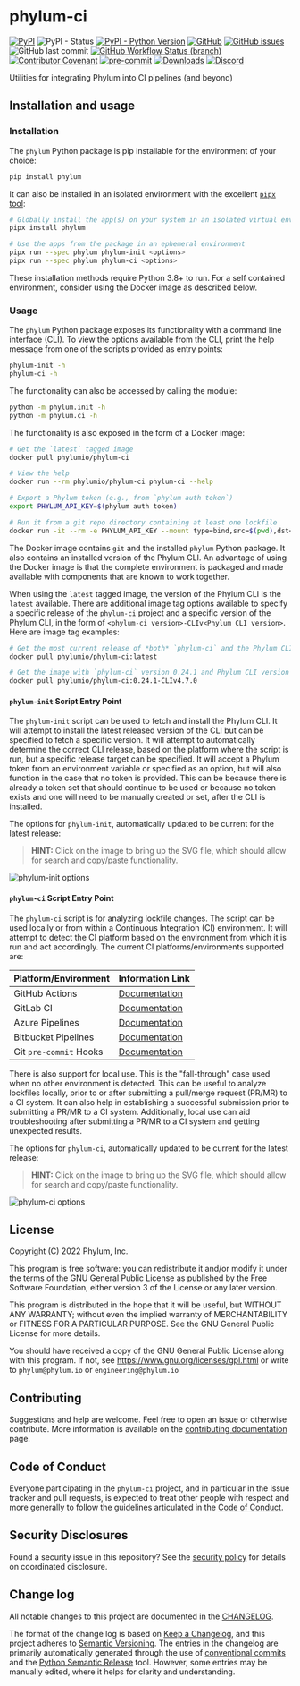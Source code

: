 # phylum-ci
[![PyPI](https://img.shields.io/pypi/v/phylum)](https://pypi.org/project/phylum/)
![PyPI - Status](https://img.shields.io/pypi/status/phylum)
[![PyPI - Python Version](https://img.shields.io/pypi/pyversions/phylum)](https://pypi.org/project/phylum/)
[![GitHub](https://img.shields.io/github/license/phylum-dev/phylum-ci)][license]
[![GitHub issues](https://img.shields.io/github/issues/phylum-dev/phylum-ci)][issues]
![GitHub last commit](https://img.shields.io/github/last-commit/phylum-dev/phylum-ci)
[![GitHub Workflow Status (branch)][workflow_shield]][workflow_test]
[![Contributor Covenant](https://img.shields.io/badge/Contributor%20Covenant-2.1-4baaaa.svg)][CoC]
[![pre-commit](https://img.shields.io/badge/pre--commit-enabled-brightgreen?logo=pre-commit)][pre-commit]
[![Downloads](https://pepy.tech/badge/phylum/month)][downloads]
[![Discord](https://img.shields.io/discord/1070071012353376387?logo=discord)][discord_invite]

Utilities for integrating Phylum into CI pipelines (and beyond)

[license]: https://github.com/phylum-dev/phylum-ci/blob/main/LICENSE
[issues]: https://github.com/phylum-dev/phylum-ci/issues
[workflow_shield]: https://img.shields.io/github/actions/workflow/status/phylum-dev/phylum-ci/test.yml?branch=main&label=tests&logo=GitHub
[workflow_test]: https://github.com/phylum-dev/phylum-ci/actions/workflows/test.yml
[CoC]: https://github.com/phylum-dev/phylum-ci/blob/main/CODE_OF_CONDUCT.md
[pre-commit]: https://github.com/pre-commit/pre-commit
[downloads]: https://pepy.tech/project/phylum
[discord_invite]: https://discord.gg/Fe6pr5eW6p

## Installation and usage

### Installation

The `phylum` Python package is pip installable for the environment of your choice:

```sh
pip install phylum
```

It can also be installed in an isolated environment with the excellent [`pipx` tool](https://pypa.github.io/pipx/):

```sh
# Globally install the app(s) on your system in an isolated virtual environment for the package
pipx install phylum

# Use the apps from the package in an ephemeral environment
pipx run --spec phylum phylum-init <options>
pipx run --spec phylum phylum-ci <options>
```

These installation methods require Python 3.8+ to run.
For a self contained environment, consider using the Docker image as described below.

### Usage

The `phylum` Python package exposes its functionality with a command line interface (CLI).
To view the options available from the CLI, print the help message from one of the scripts provided as entry points:

```sh
phylum-init -h
phylum-ci -h
```

The functionality can also be accessed by calling the module:

```sh
python -m phylum.init -h
python -m phylum.ci -h
```

The functionality is also exposed in the form of a Docker image:

```sh
# Get the `latest` tagged image
docker pull phylumio/phylum-ci

# View the help
docker run --rm phylumio/phylum-ci phylum-ci --help

# Export a Phylum token (e.g., from `phylum auth token`)
export PHYLUM_API_KEY=$(phylum auth token)

# Run it from a git repo directory containing at least one lockfile
docker run -it --rm -e PHYLUM_API_KEY --mount type=bind,src=$(pwd),dst=/phylum -w /phylum phylumio/phylum-ci
```

The Docker image contains `git` and the installed `phylum` Python package.
It also contains an installed version of the Phylum CLI.
An advantage of using the Docker image is that the complete environment is packaged and made available with components
that are known to work together.

When using the `latest` tagged image, the version of the Phylum CLI is the `latest` available.
There are additional image tag options available to specify a specific release of the `phylum-ci` project and a specific
version of the Phylum CLI, in the form of `<phylum-ci version>-CLIv<Phylum CLI version>`. Here are image tag examples:

```sh
# Get the most current release of *both* `phylum-ci` and the Phylum CLI
docker pull phylumio/phylum-ci:latest

# Get the image with `phylum-ci` version 0.24.1 and Phylum CLI version 4.7.0
docker pull phylumio/phylum-ci:0.24.1-CLIv4.7.0
```

#### `phylum-init` Script Entry Point

The `phylum-init` script can be used to fetch and install the Phylum CLI.
It will attempt to install the latest released version of the CLI but can be specified to fetch a specific version.
It will attempt to automatically determine the correct CLI release, based on the platform where the script is run, but
a specific release target can be specified.
It will accept a Phylum token from an environment variable or specified as an option, but will also function in the case
that no token is provided. This can be because there is already a token set that should continue to be used or because
no token exists and one will need to be manually created or set, after the CLI is installed.

The options for `phylum-init`, automatically updated to be current for the latest release:

> **HINT:** Click on the image to bring up the SVG file, which should allow for search and copy/paste functionality.

![phylum-init options](https://raw.githubusercontent.com/phylum-dev/phylum-ci/main/docs/img/phylum-init_options.svg)

#### `phylum-ci` Script Entry Point

The `phylum-ci` script is for analyzing lockfile changes.
The script can be used locally or from within a Continuous Integration (CI) environment.
It will attempt to detect the CI platform based on the environment from which it is run and act accordingly.
The current CI platforms/environments supported are:

|Platform/Environment|Information Link|
|--------------------|---------------------|
|GitHub Actions|[Documentation][github_docs]|
|GitLab CI|[Documentation][gitlab_docs]|
|Azure Pipelines|[Documentation][azure_docs]|
|Bitbucket Pipelines|[Documentation][bb_pipelines_docs]|
|Git `pre-commit` Hooks|[Documentation][precommit_docs]|

There is also support for local use. This is the "fall-through" case used when no other environment is detected.
This can be useful to analyze lockfiles locally, prior to or after submitting a pull/merge request (PR/MR) to a CI
system. It can also help in establishing a successful submission prior to submitting a PR/MR to a CI system.
Additionally, local use can aid troubleshooting after submitting a PR/MR to a CI system and getting unexpected results.

The options for `phylum-ci`, automatically updated to be current for the latest release:

> **HINT:** Click on the image to bring up the SVG file, which should allow for search and copy/paste functionality.

![phylum-ci options](https://raw.githubusercontent.com/phylum-dev/phylum-ci/main/docs/img/phylum-ci_options.svg)

[github_docs]: https://github.com/phylum-dev/phylum-ci/blob/main/docs/sync/github_actions.md
[gitlab_docs]: https://github.com/phylum-dev/phylum-ci/blob/main/docs/sync/gitlab_ci.md
[azure_docs]: https://github.com/phylum-dev/phylum-ci/blob/main/docs/sync/azure_pipelines.md
[bb_pipelines_docs]: https://github.com/phylum-dev/phylum-ci/blob/main/docs/sync/bitbucket_pipelines.md
[precommit_docs]: https://github.com/phylum-dev/phylum-ci/blob/main/docs/sync/git_precommit.md

## License

Copyright (C) 2022  Phylum, Inc.

This program is free software: you can redistribute it and/or modify it under the terms of the GNU General Public
License as published by the Free Software Foundation, either version 3 of the License or any later version.

This program is distributed in the hope that it will be useful, but WITHOUT ANY WARRANTY; without even the implied
warranty of MERCHANTABILITY or FITNESS FOR A PARTICULAR PURPOSE. See the GNU General Public License for more details.

You should have received a copy of the GNU General Public License along with this program.
If not, see <https://www.gnu.org/licenses/gpl.html> or write to `phylum@phylum.io` or `engineering@phylum.io`

## Contributing

Suggestions and help are welcome. Feel free to open an issue or otherwise contribute.
More information is available on the [contributing documentation][contributing] page.

[contributing]: https://github.com/phylum-dev/phylum-ci/blob/main/CONTRIBUTING.md

## Code of Conduct

Everyone participating in the `phylum-ci` project, and in particular in the issue tracker and pull requests, is
expected to treat other people with respect and more generally to follow the guidelines articulated in the
[Code of Conduct][CoC].

## Security Disclosures

Found a security issue in this repository? See the [security policy][security]
for details on coordinated disclosure.

[security]: https://github.com/phylum-dev/phylum-ci/blob/main/docs/security.md

## Change log

All notable changes to this project are documented in the [CHANGELOG][changelog].

The format of the change log is based on [Keep a Changelog](https://keepachangelog.com/en/1.0.0/),
and this project adheres to [Semantic Versioning](https://semver.org/spec/v2.0.0.html).
The entries in the changelog are primarily automatically generated through the use of
[conventional commits](https://www.conventionalcommits.org) and the
[Python Semantic Release](https://python-semantic-release.readthedocs.io/en/latest/index.html) tool.
However, some entries may be manually edited, where it helps for clarity and understanding.

[changelog]: https://github.com/phylum-dev/phylum-ci/blob/main/CHANGELOG.md
